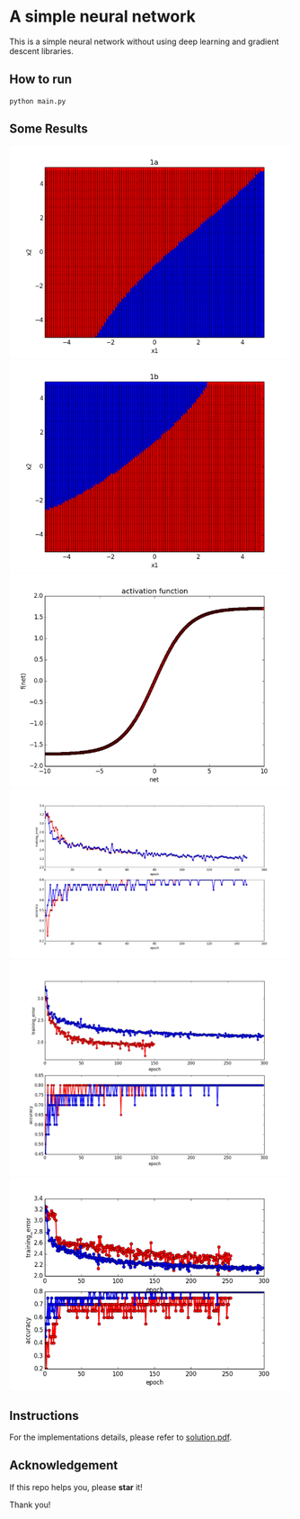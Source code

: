 # A simple neural network

This is a simple neural network without using deep learning and gradient descent libraries.

## How to run

```shell
python main.py
```

## Some Results

<img src="./pics/1a.png" style="zoom:72%;" />

<img src="./pics/1b.png" style="zoom:72%;" />

<img src="./pics/activation.png" style="zoom:72%;" />

<img src="./pics/seed50.png" style="zoom:72%;" />

<img src="./pics/seed1500.png" style="zoom:72%;" />

<img src="./pics/seed72.png" style="zoom:72%;" />

## Instructions

For the implementations details, please refer to [solution.pdf](./doc/solution.pdf).

## Acknowledgement

If this repo helps you, please **star** it!

Thank you!